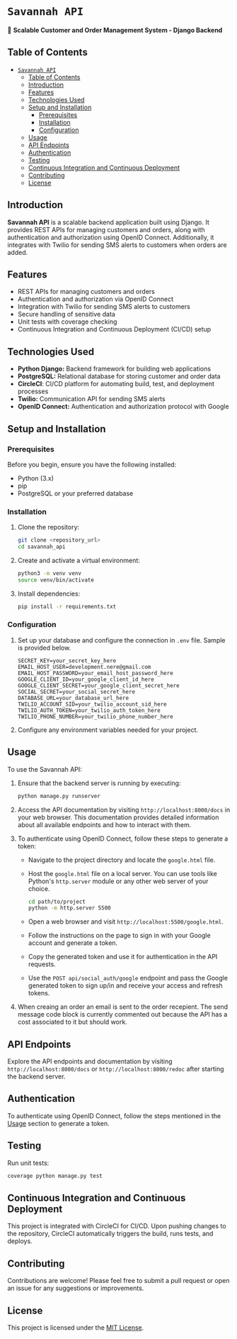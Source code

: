# `Savannah API`

🚀 **Scalable Customer and Order Management System - Django Backend**

## Table of Contents

- [`Savannah API`](#savannah-api)
  - [Table of Contents](#table-of-contents)
  - [Introduction](#introduction)
  - [Features](#features)
  - [Technologies Used](#technologies-used)
  - [Setup and Installation](#setup-and-installation)
    - [Prerequisites](#prerequisites)
    - [Installation](#installation)
    - [Configuration](#configuration)
  - [Usage](#usage)
  - [API Endpoints](#api-endpoints)
  - [Authentication](#authentication)
  - [Testing](#testing)
  - [Continuous Integration and Continuous Deployment](#continuous-integration-and-continuous-deployment)
  - [Contributing](#contributing)
  - [License](#license)

## Introduction

**Savannah API** is a scalable backend application built using Django. It provides REST APIs for managing customers and orders, along with authentication and authorization using OpenID Connect. Additionally, it integrates with Twilio for sending SMS alerts to customers when orders are added.

## Features

- REST APIs for managing customers and orders
- Authentication and authorization via OpenID Connect
- Integration with Twilio for sending SMS alerts to customers
- Secure handling of sensitive data
- Unit tests with coverage checking
- Continuous Integration and Continuous Deployment (CI/CD) setup

## Technologies Used

- **Python Django:** Backend framework for building web applications
- **PostgreSQL:** Relational database for storing customer and order data
- **CircleCI**: CI/CD platform for automating build, test, and deployment processes
- **Twilio:** Communication API for sending SMS alerts
- **OpenID Connect:** Authentication and authorization protocol with Google

## Setup and Installation

### Prerequisites

Before you begin, ensure you have the following installed:

- Python (3.x)
- pip
- PostgreSQL or your preferred database

### Installation

1. Clone the repository:

   ```bash
   git clone <repository_url>
   cd savannah_api
   ```

2. Create and activate a virtual environment:

   ```bash
   python3 -m venv venv
   source venv/bin/activate
   ```

3. Install dependencies:

   ```bash
   pip install -r requirements.txt
   ```

### Configuration

1. Set up your database and configure the connection in `.env` file. Sample is provided below.

   ```plaintext
   SECRET_KEY=your_secret_key_here
   EMAIL_HOST_USER=development.nere@gmail.com
   EMAIL_HOST_PASSWORD=your_email_host_password_here
   GOOGLE_CLIENT_ID=your_google_client_id_here
   GOOGLE_CLIENT_SECRET=your_google_client_secret_here
   SOCIAL_SECRET=your_social_secret_here
   DATABASE_URL=your_database_url_here
   TWILIO_ACCOUNT_SID=your_twilio_account_sid_here
   TWILIO_AUTH_TOKEN=your_twilio_auth_token_here
   TWILIO_PHONE_NUMBER=your_twilio_phone_number_here
   ```

2. Configure any environment variables needed for your project.

## Usage

To use the Savannah API:

1. Ensure that the backend server is running by executing:

    ```bash
    python manage.py runserver
    ```

2. Access the API documentation by visiting `http://localhost:8000/docs` in your web browser. This documentation provides detailed information about all available endpoints and how to interact with them.

3. To authenticate using OpenID Connect, follow these steps to generate a token:
    - Navigate to the project directory and locate the `google.html` file.
    - Host the `google.html` file on a local server. You can use tools like Python's `http.server` module or any other web server of your choice.

      ```bash
      cd path/to/project
      python -m http.server 5500
      ```

    - Open a web browser and visit `http://localhost:5500/google.html`.
    - Follow the instructions on the page to sign in with your Google account and generate a token.
    - Copy the generated token and use it for authentication in the API requests.
    - Use the `POST api/social_auth/google` endpoint and pass the Google generated token to sign up/in and receive your access and refresh tokens.
  
4. When creaing an order an email is sent to the order recepient. The send message code block is currently commented out because the API has a cost associated to it but should work.

## API Endpoints

Explore the API endpoints and documentation by visiting `http://localhost:8000/docs` or `http://localhost:8000/redoc` after starting the backend server.

## Authentication

To authenticate using OpenID Connect, follow the steps mentioned in the [Usage](#usage) section to generate a token.

## Testing

Run unit tests:

```bash
coverage python manage.py test
```

## Continuous Integration and Continuous Deployment

This project is integrated with CircleCI for CI/CD. Upon pushing changes to the repository, CircleCI automatically triggers the build, runs tests, and deploys.

## Contributing

Contributions are welcome! Please feel free to submit a pull request or open an issue for any suggestions or improvements.

## License

This project is licensed under the [MIT License](LICENSE).
